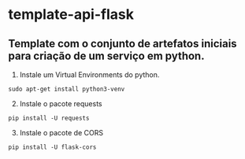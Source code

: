 # template-api-flask
Template com o conjunto de artefatos iniciais para criação de um serviço em python.
---
1. Instale um Virtual Environments do python.
```shell 
sudo apt-get install python3-venv 
```
2. Instale o pacote requests
```shell
pip install -U requests
```

3. Instale o pacote de CORS 
```shell
pip install -U flask-cors
```

